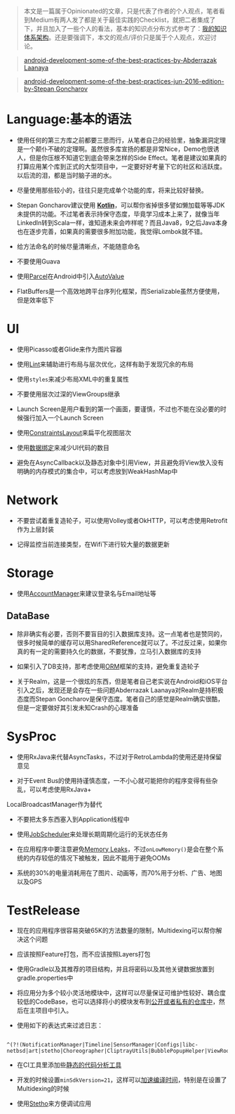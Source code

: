 > 本文是一篇属于Opinionated的文章，只是代表了作者的个人观点，笔者看到Medium有两人发了都是关于最佳实践的Checklist，就把二者集成了下，并且加入了一些个人的看法，基本的知识点分布方式参考了：[我的知识体系架构](https://segmentfault.com/a/1190000004612590)。还是要强调下，本文的观点/评价只是属于个人观点，欢迎讨论。

> [android-development-some-of-the-best-practices-by-Abderrazak Laanaya](https://medium.com/android-news/android-development-some-of-the-best-practices-27722c685b6a#.wilgywfmw)

> [android-development-some-of-the-best-practices-jun-2016-edition-by-Stepan Goncharov](https://medium.com/@stepango/android-development-some-of-the-best-practices-jun-2016-edition-e505a0558a71#.6pads983b)



# Language:基本的语法

- 使用任何的第三方库之前都要三思而行，从笔者自己的经验里，抽象漏洞定理是一个颠仆不破的定理啊。虽然很多库宣扬的都是非常Nice，Demo也很诱人，但是你压根不知道它到底会带来怎样的Side Effect。笔者是建议如果真的打算应用某个库到正式的大型项目中，一定要好好考量下它的社区和活跃度。以后流的泪，都是当时脑子进的水。

- 尽量使用那些较小的，往往只是完成单个功能的库，将来比较好替换。

- Stepan Goncharov建议使用 [**Kotlin**](https://kotlinlang.org/)，可以帮你省掉很多譬如懒加载等等JDK未提供的功能。不过笔者表示持保守态度，毕竟学习成本上来了，就像当年LinkedIn转到Scala一样，谁知道未来会咋样呢？而且Java8，9之后Java本身也在逐步完善，如果真的需要很多附加功能，我觉得Lombok就不错。

- 给方法命名的时候尽量清晰点，不能随意命名

- 不要使用Guava

- 使用[Parcel](https://github.com/rharter/auto-value-parcel)在Android中引入[AutoValue](https://github.com/google/auto/blob/master/value/userguide/index.md)

- FlatBuffers是一个高效地跨平台序列化框架，而Serializable虽然方便使用，但是效率低下

# UI

- 使用Picasso或者Glide来作为图片容器

- 使用[Lint](https://developer.android.com/studio/write/lint.html)来辅助进行布局与层次优化，这样有助于发现冗余的布局

- 使用`styles`来减少布局XML中的重复属性

- 不要使用层次过深的ViewGroups继承

- Launch Screen是用户看到的第一个画面，要谨慎，不过也不能在没必要的时候强行加入一个Launch Screen

- 使用[ConstraintsLayout](http://tools.android.com/tech-docs/layout-editor)来扁平化视图层次

- 使用[数据绑定](https://developer.android.com/topic/libraries/data-binding/index.html)来减少UI代码的数目

- 避免在AsyncCallback以及静态对象中引用View，并且避免将View放入没有明确的内存模式的集合中，可以考虑放到WeakHashMap中



# Network

- 不要尝试着重复造轮子，可以使用Volley或者OkHTTP，可以考虑使用Retrofit作为上层封装

- 记得监控当前连接类型，在Wifi下进行较大量的数据更新

# Storage

- 使用[AccountManager](http://developer.android.com/reference/android/accounts/AccountManager.html)来建议登录名与Email地址等



## DataBase

- 除非确实有必要，否则不要盲目的引入数据库支持。这一点笔者也是赞同的，很多时候简单的缓存可以用SharedReference就可以了。不过反过来，如果你真的有一定的需要持久化的数据，不要犹豫，立马引入数据库的支持

- 如果引入了DB支持，那考虑使用[ORM](https://github.com/Raizlabs/DBFlow)框架的支持，避免重复造轮子

- 关于Realm，这是一个很炫的东西，但是笔者自己老实说在Android和iOS平台引入之后，发现还是会存在一些问题Abderrazak Laanaya对Realm是持积极态度而Stepan Goncharov是保守态度。笔者自己的感觉是Realm确实很酷，但是一定要做好其引发未知Crash的心理准备



# SysProc

- 使用RxJava来代替AsyncTasks，不过对于RetroLambda的使用还是持保留意见

- 对于Event Bus的使用持谨慎态度，一不小心就可能把你的程序变得有些杂乱，可以考虑使用RxJava+

LocalBroadcastManager作为替代

- 不要把太多东西塞入到Application线程中

- 使用[JobScheduler](https://www.youtube.com/watch?v=QdINLG5QrJc)来处理长期周期化运行的无状态任务

- 在应用程序中要注意避免[Memory Leaks](https://softorchard.wordpress.com/2015/08/08/avoid-memory-leaks-android/)，不过`onLowMemory()`是会在整个系统的内存较低的情况下被触发，因此不能用于避免OOMs

- 系统的30%的电量消耗用在了图片、动画等，而70%用于分析、广告、地图以及GPS



# TestRelease

- 现在的应用程序很容易突破65K的方法数量的限制，Multidexing可以帮你解决这个问题

- 应该按照Feature打包，而不应该按照Layers打包

- 使用Gradle以及其推荐的项目结构，并且将密码以及其他关键数据放置到gradle.properties中

- 将应用分为多个较小灵活地模块中，这样可以尽量保证可维护性较好、耦合度较低的CodeBase，也可以选择将小的模块发布到[公开或者私有的仓库中](https://www.jfrog.com/open-source/#os-arti)，然后在主项目中引入。

- 使用如下的表达式来过滤日志：

```

^(?!(NotificationManager|Timeline|SensorManager|Configs|libc-netbsd|art|stetho|Choreographer|CliptrayUtils|BubblePopupHelper|ViewRootImpl|libEGL|System.out|PhoneWindow))

```

- 在CI工具里添加些[静态的代码分析工具](http://www.sonarqube.org/)

- 开发的时候设置`minSdkVersion=21`，这样可以[加速编译时间](http://stackoverflow.com/questions/30776671/speed-up-gradle-build-in-multidex-application)，特别是在设置了Multidexing的时候

- 使用[Stetho](http://facebook.github.io/stetho/)来方便调试应用













